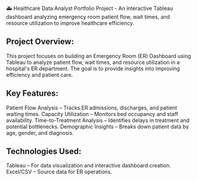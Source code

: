 🚑 Healthcare Data Analyst Portfolio Project - An interactive Tableau dashboard analyzing emergency room patient flow, wait times, and resource utilization to improve healthcare efficiency.

## Project Overview:

This project focuses on building an Emergency Room (ER) Dashboard using Tableau to analyze patient flow, wait times, and resource utilization in a hospital's ER department. The goal is to provide insights into improving efficiency and patient care.

## Key Features:

Patient Flow Analysis – Tracks ER admissions, discharges, and patient waiting times.
Capacity Utilization – Monitors bed occupancy and staff availability.
Time-to-Treatment Analysis – Identifies delays in treatment and potential bottlenecks.
Demographic Insights – Breaks down patient data by age, gender, and diagnosis.

## Technologies Used:

Tableau – For data visualization and interactive dashboard creation.
Excel/CSV – Source data for ER operations.
